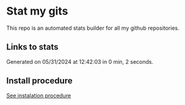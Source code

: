 # Stat my gits

This repo is an automated stats builder for all my github repositories.

## Links to stats


Generated on 05/31/2024 at 12:42:03 in 0 min, 2 seconds.

## Install procedure

[See instalation procedure](./src/install.md)
